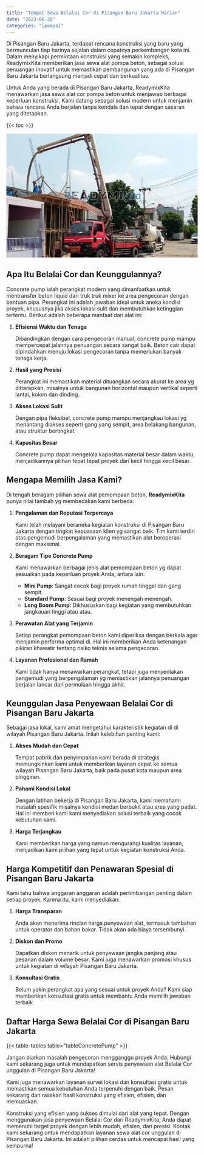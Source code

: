 ```yaml
---
title: "Tempat Sewa Belalai Cor di Pisangan Baru Jakarta Harian"
date: "2023-06-28"
categories: "[pompa]"
---
```


Di Pisangan Baru Jakarta, terdapat rencana konstruksi yang baru yang bermunculan tiap harinya sejalan dalam cepatnya perkembangan kota ini. Dalam menyikapi permintaan konstruksi yang semakin kompleks, ReadymixKita memberikan jasa sewa alat pompa beton, sebagai solusi penuangan inovatif untuk memastikan pembangunan yang ada di Pisangan Baru Jakarta berlangsung menjadi cepat dan berkualitas.

Untuk Anda yang berada di Pisangan Baru Jakarta, ReadymixKita menawarkan jasa sewa alat cor pompa beton untuk menjawab berbagai keperluan konstruksi. Kami datang sebagai solusi modern untuk menjamin bahwa rencana Anda berjalan tanpa kendala dan tepat dengan sasaran yang ditetapkan.

{{< toc >}}

![Tempat Sewa Belalai Cor di Pisangan Baru Jakarta Harian](/images/pompa/sewa-pompa-23.jpg)

## Apa Itu Belalai Cor dan Keunggulannya?

Concrete pump ialah perangkat modern yang dimanfaatkan untuk mentransfer beton liquid dari truk truk mixer ke area pengecoran dengan bantuan pipa. Perangkat ini adalah jawaban ideal untuk aneka kondisi proyek, khususnya jika akses lokasi sulit dan membutuhkan ketinggian tertentu. Berikut adalah beberapa manfaat dari alat ini:

1. **Efisiensi Waktu dan Tenaga**

   Dibandingkan dengan cara pengecoran manual, concrete pump mampu mempercepat jalannya penuangan secara sangat baik. Beton cair dapat dipindahkan menuju lokasi pengecoran tanpa memerlukan banyak tenaga kerja.

2. **Hasil yang Presisi**

   Perangkat ini memastikan material dituangkan secara akurat ke area yg diharapkan, misalnya untuk bangunan horizontal maupun vertikal seperti lantai, kolom dan dinding.

3. **Akses Lokasi Sulit**

   Dengan pipa fleksibel, concrete pump mampu menjangkau lokasi yg menantang diakses seperti gang yang sempit, area belakang bangunan, atau struktur bertingkat.

4. **Kapasitas Besar**

   Concrete pump dapat mengelola kapasitas material besar dalam waktu, menjadikannya pilihan tepat tepat proyek dari kecil hingga kecil besar.

## Mengapa Memilih Jasa Kami?

Di tengah beragam pilihan sewa alat pemompaan beton, **ReadymixKita** punya nilai tambah yg membedakan kami berbeda:

1. **Pengalaman dan Reputasi Terpercaya**

   Kami telah melayani beraneka kegiatan konstruksi di Pisangan Baru Jakarta dengan tingkat kepuasaan klien yg sangat baik. Tim kami terdiri atas pengemudi berpengalaman yang memastikan alat beroperasi dengan maksimal.

2. **Beragam Tipe Concrete Pump**

   Kami menawarkan berbagai jenis alat pemompaan beton yg dapat sesuaikan pada keperluan proyek Anda, antara lain:
   - **Mini Pump**: Sangat cocok bagi proyek rumah tinggal dan gang sempit.
   - **Standard Pump**: Sesuai bagi proyek menengah menengah.
   - **Long Boom Pump**: Dikhususkan bagi kegiatan yang membutuhkan jangkauan tinggi atau atau.

3. **Perawatan Alat yang Terjamin**

   Setiap perangkat pemompaan beton kami diperiksa dengan berkala agar menjamin performa optimal di. Hal ini memberikan Anda ketenangan pikiran khawatir tentang risiko teknis selama pengecoran.

4. **Layanan Profesional dan Ramah**

   Kami tidak hanya menawarkan perangkat, tetapi juga menyediakan pengemudi yang berpengalaman yg memastikan jalannya penuangan berjalan lancar dari permulaan hingga akhir.

## Keunggulan Jasa Penyewaan Belalai Cor di Pisangan Baru Jakarta

Sebagai jasa lokal, kami amat mengetahui karakteristik kegiatan di di wilayah Pisangan Baru Jakarta. Inilah kelebihan penting kami:

1. **Akses Mudah dan Cepat**

   Tempat pabrik dan penyimpanan kami berada di strategis memungkinkan kami untuk memberikan layanan cepat ke semua wilayah Pisangan Baru Jakarta, baik pada pusat kota maupun area pinggiran.

2. **Pahami Kondisi Lokal**

   Dengan latihan bekerja di Pisangan Baru Jakarta, kami memahami masalah spesifik misalnya kondisi medan berbukit atau area yang padat. Hal ini memberi kami kami menyediakan solusi terbaik yang cocok kebutuhan kami.

3. **Harga Terjangkau**

   Kami memberikan harga yang namun mengurangi kualitas layanan, menjadikan kami pilihan yang tepat untuk kegiatan konstruksi Anda.

## Harga Kompetitif dan Penawaran Spesial di Pisangan Baru Jakarta

Kami tahu bahwa anggaran anggaran adalah pertimbangan penting dalam setiap proyek. Karena itu, kami menyediakan:

1. **Harga Transparan**

   Anda akan menerima rincian harga penyewaan alat, termasuk tambahan untuk operator dan bahan bakar. Tidak akan ada biaya tersembunyi.

2. **Diskon dan Promo**

   Dapatkan diskon menarik untuk penyewaan jangka panjang atau pesanan dalam volume besar. Kami juga menawarkan promosi khusus untuk kegiatan di wilayah Pisangan Baru Jakarta.

3. **Konsultasi Gratis**

   Belum yakin perangkat apa yang sesuai untuk proyek Anda? Kami siap memberikan konsultasi gratis untuk membantu Anda memilih jawaban terbaik.

## Daftar Harga Sewa Belalai Cor di Pisangan Baru Jakarta

{{< table-tables table="tableConcretePump" >}}

Jangan biarkan masalah pengecoran mengganggu proyek Anda. Hubungi kami sekarang juga untuk mendapatkan servis penyewaan alat Belalai Cor unggulan di Pisangan Baru Jakarta!

Kami juga menawarkan layanan survei lokasi dan konsultasi gratis untuk memastikan semua kebutuhan Anda terpenuhi dengan baik. Pesan sekarang dan rasakan hasil konstruksi yang efisien, efisien, dan memuaskan.

Konstruksi yang efisien yang sukses dimulai dari alat yang tepat. Dengan menggunakan jasa penyewaan Belalai Cor dari ReadymixKita, Anda dapat memenuhi target proyek dengan lebih mudah, efisien, dan presisi. Kontak kami sekarang untuk mendapatkan layanan sewa alat cor unggulan di Pisangan Baru Jakarta. Ini adalah pilihan cerdas untuk mencapai hasil yang sempurna!